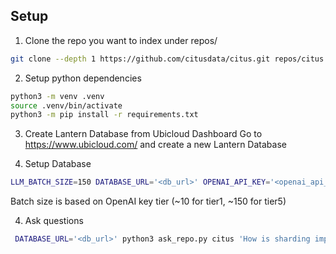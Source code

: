 ## Setup

1. Clone the repo you want to index under repos/
```bash
git clone --depth 1 https://github.com/citusdata/citus.git repos/citus
```

2. Setup python dependencies
```bash
python3 -m venv .venv
source .venv/bin/activate
python3 -m pip install -r requirements.txt
```

3. Create Lantern Database from Ubicloud Dashboard
Go to https://www.ubicloud.com/ and create a new Lantern Database

4. Setup Database
```bash
LLM_BATCH_SIZE=150 DATABASE_URL='<db_url>' OPENAI_API_KEY='<openai_api_key>' python3 process_repo.py citus repos/citus/src/backend
```
Batch size is based on OpenAI key tier (~10 for tier1, ~150 for tier5)

4. Ask questions
```bash
 DATABASE_URL='<db_url>' python3 ask_repo.py citus 'How is sharding implemented';
```

